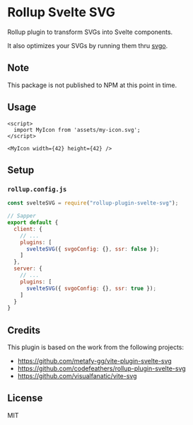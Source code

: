 # Rollup Svelte SVG

Rollup plugin to transform SVGs into Svelte components.

It also optimizes your SVGs by running them thru
[svgo](https://github.com/svg/svgo).

## Note

This package is not published to NPM at this point in time.

## Usage

```svelte
<script>
  import MyIcon from 'assets/my-icon.svg';
</script>

<MyIcon width={42} height={42} />
```

## Setup

### `rollup.config.js`

```js
const svelteSVG = require("rollup-plugin-svelte-svg");

// Sapper
export default {
  client: {
    // ...
    plugins: [
      svelteSVG({ svgoConfig: {}, ssr: false });
    ]
  },
  server: {
    // ...
    plugins: [
      svelteSVG({ svgoConfig: {}, ssr: true });
    ]
  }
}
```

## Credits

This plugin is based on the work from the following projects:

- https://github.com/metafy-gg/vite-plugin-svelte-svg
- https://github.com/codefeathers/rollup-plugin-svelte-svg
- https://github.com/visualfanatic/vite-svg

## License

MIT
